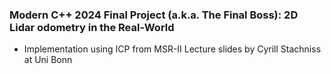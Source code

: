 ### Modern C++ 2024 Final Project (a.k.a. The Final Boss): 2D Lidar odometry in the Real-World 

- Implementation using ICP from MSR-II Lecture slides by Cyrill Stachniss at Uni Bonn
